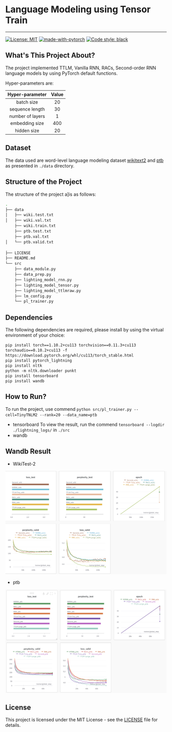# Language Modeling using Tensor Train
---

[![License: MIT](https://img.shields.io/badge/License-MIT-yellow.svg)](https://opensource.org/licenses/MIT)
[![made-with-pytorch](https://img.shields.io/badge/Made%20with-PyTorch-orange)](https://pytorch.org/)
[![Code style: black](https://img.shields.io/badge/code%20style-black-000000.svg)](https://github.com/psf/black)


## What's This Project About?

The project implemented TTLM, Vanilla RNN, RACs, Second-order RNN  language models by using PyTorch default functions.


Hyper-parameters are:

| **Hyper-parameter** |       **Value**       |
|:-------------------:|:---------------------:|
|      batch size     |           20          |
|   sequence length   |           30          |
|   number of layers  |           1           |
|    embedding size   |          400          |
|     hidden size     |          20          |

## Dataset

The data used are word-level language modeling dataset [wikitext2](https://www.salesforce.com/products/einstein/ai-research/the-wikitext-dependency-language-modeling-dataset/) and [ptb](https://data.deepai.org/ptbdataset.zip)
as presented in `./data` directory.
## Structure of the Project

The structure of the project a]is as follows:

```bash
.
├── data
│   ├── wiki.test.txt
│   ├── wiki.val.txt
    ├── wiki.train.txt
    ├── ptb.test.txt
    ├── ptb.val.txt
│   └── ptb.valid.txt

├── LICENSE
├── README.md
└── src
    ├── data_module.py
    ├── data_prep.py
    ├── lighting_model_rnn.py
    ├── lighting_model_tensor.py
    ├── lighting_model_ttlmraw.py
    ├── lm_config.py
    └── pl_trainer.py
```


## Dependencies

The following dependencies are required, please install by using the virtual environment
of your choice:

```
pip install torch==1.10.2+cu113 torchvision==0.11.3+cu113 torchaudio==0.10.2+cu113 -f https://download.pytorch.org/whl/cu113/torch_stable.html
pip install pytorch_lightning
pip install nltk
python -m nltk.downloader punkt
pip install tensorboard
pip install wandb
```

## How to Run?

To run the project, use commend `python src/pl_trainer.py --cell=TinyTNLM2 --rank=20 --data_name=ptb`

- tensorboard
To view the result, run the commend `tensorboard --logdir ./lightning_logs/` in
`./src`
- wandb

## Wandb Result

- WikiTest-2 

![images/wiki.png](images/wiki.png)

- ptb

![images/ptb.png](images/ptb.png)


## License

This project is licensed under the MIT License - see the [LICENSE](LICENSE)
file for details.
